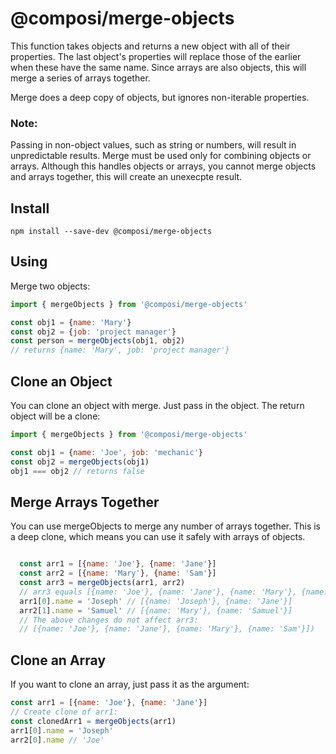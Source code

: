 # @composi/merge-objects

This function takes objects and returns a new object with all of their properties. The last object's properties will replace those of the earlier when these have the same name. Since arrays are also objects, this will merge a series of arrays together.

Merge does a deep copy of objects, but ignores non-iterable properties.

### Note:

Passing in non-object values, such as string or numbers, will result in unpredictable results. Merge must be used only for combining objects or arrays. Although this handles objects or arrays, you cannot merge objects and arrays together, this will create an unexecpte result.

## Install

```
npm install --save-dev @composi/merge-objects
```

## Using

Merge two objects:

```javascript
import { mergeObjects } from '@composi/merge-objects'

const obj1 = {name: 'Mary'}
const obj2 = {job: 'project manager'}
const person = mergeObjects(obj1, obj2)
// returns {name: 'Mary', job: 'project manager'}
```

## Clone an Object

You can clone an object with merge. Just pass in the object. The return object will be a clone:

```javascript
import { mergeObjects } from '@composi/merge-objects'

const obj1 = {name: 'Joe', job: 'mechanic'}
const obj2 = mergeObjects(obj1)
obj1 === obj2 // returns false
```

## Merge Arrays Together 

You can use mergeObjects to merge any number of arrays together. This is a deep clone, which means you can use it safely with arrays of objects.

```javascript

  const arr1 = [{name: 'Joe'}, {name: 'Jane'}]
  const arr2 = [{name: 'Mary'}, {name: 'Sam'}]
  const arr3 = mergeObjects(arr1, arr2)
  // arr3 equals [{name: 'Joe'}, {name: 'Jane'}, {name: 'Mary'}, {name: 'Sam'}])
  arr1[0].name = 'Joseph' // [{name: 'Joseph'}, {name: 'Jane'}]
  arr2[1].name = 'Samuel' // [{name: 'Mary'}, {name: 'Samuel'}]
  // The above changes do not affect arr3:
  // [{name: 'Joe'}, {name: 'Jane'}, {name: 'Mary'}, {name: 'Sam'}])
  ```

  ## Clone an Array

  If you want to clone an array, just pass it as the argument:

  ```javascript
  const arr1 = [{name: 'Joe'}, {name: 'Jane'}]
  // Create clone of arr1:
  const clonedArr1 = mergeObjects(arr1)
  arr1[0].name = 'Joseph'
  arr2[0].name // 'Joe'
  ```
